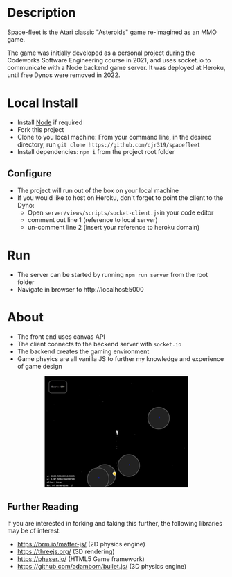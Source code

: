 # Description

Space-fleet is the Atari classic "Asteroids" game re-imagined as an MMO game.

The game was initially developed as a personal project during the Codeworks Software Engineering course in 2021, and uses socket.io to communicate with a Node backend game server. It was deployed at Heroku, until free Dynos were removed in 2022.

# Local Install
- Install [Node](https://nodejs.org/en/download/) if required
- Fork this project
- Clone to you local machine: From your command line, in the desired directory, run `git clone https://github.com/djr319/spacefleet`
- Install dependencies: `npm i` from the project root folder

## Configure
- The project will run out of the box on your local machine
- If you would like to host on Heroku, don't forget to point the client to the Dyno:
  - Open `server/views/scripts/socket-client.js`in your code editor
  - comment out line 1 (reference to local server)
  - un-comment line 2 (insert your reference to heroku domain)

# Run
- The server can be started by running `npm run server` from the root folder
- Navigate in browser to http://localhost:5000

# About

- The front end uses canvas API
- The client connects to the backend server with `socket.io`
- The backend creates the gaming environment
- Game phsyics are all vanilla JS to further my knowledge and experience of game design

<p align="center">
  <img src="./screenshots/screenshot.png" alt="Starfleet screenshot" />
</p>

## Further Reading

If you are interested in forking and taking this further, the following libraries may be of interest:

- https://brm.io/matter-js/ (2D physics engine)
- https://threejs.org/ (3D rendering)
- https://phaser.io/ (HTML5 Game framework)
- https://github.com/adambom/bullet.js/ (3D physics engine)
